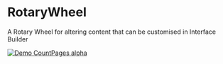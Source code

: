 # RotaryWheel
A Rotary Wheel for altering content that can be customised in Interface Builder


[![Demo CountPages alpha](https://j.gifs.com/ya9ook.gif)](https://www.youtube.com/watch?v=G4MLPGbQOXs)
